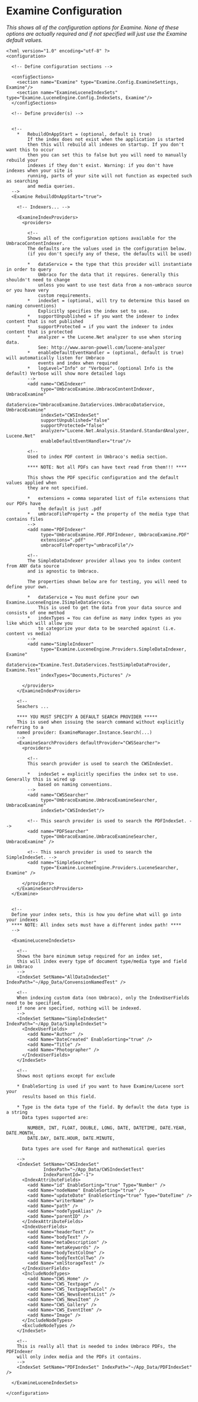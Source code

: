 # Examine Configuration
_This shows all of the configuration options for Examine. None of these options are actually required and if not specified will just use the Examine default values._

	<?xml version="1.0" encoding="utf-8" ?>
	<configuration>

	  <!-- Define configuration sections -->

	  <configSections>
		<section name="Examine" type="Examine.Config.ExamineSettings, Examine"/>
		<section name="ExamineLuceneIndexSets" type="Examine.LuceneEngine.Config.IndexSets, Examine"/>
	  </configSections>

	  <!-- Define provider(s) -->


	  <!--
	  	* 	RebuildOnAppStart = (optional, default is true)
	  		If the index does not exist when the application is started
			then this will rebuild all indexes on startup. If you don't want this to occur
			then you can set this to false but you will need to manually rebuild your
			indexes if they don't exist. Warning: if you don't have indexes when your site is
			running, parts of your site will not function as expected such as searching
			and media queries.
	  -->
	  <Examine RebuildOnAppStart="true">

		<!-- Indexers... -->

		<ExamineIndexProviders>
		  <providers>

			<!--
			Shows all of the configuration options available for the UmbracoContentIndexer.
			The defaults are the values used in the configuration below.
			(if you don't specify any of these, the defaults will be used)

			*   dataService = the type that this provider will instantiate in order to query
				Umbraco for the data that it requires. Generally this shouldn't need to change
				unless you want to use test data from a non-umbraco source or you have very
				custom requirements.
			*   indexSet = (optional, will try to determine this based on naming conventions)
				Explicitly specifies the index set to use.
			*   supportUnpublished = if you want the indexer to index content that is not published
			*   supportProtected = if you want the indexer to index content that is protected
			*   analyzer = the Lucene.Net analyzer to use when storing data.
				See: http://www.aaron-powell.com/lucene-analyzer
			*   enableDefaultEventHandler = (optional, default is true) will automatically listen for Umbraco
				events and index when required
			*   logLevel="Info" or "Verbose". (optional Info is the default) Verbose will show more detailed logs
			-->
			<add name="CWSIndexer"
				 type="UmbracoExamine.UmbracoContentIndexer, UmbracoExamine"
				 dataService="UmbracoExamine.DataServices.UmbracoDataService, UmbracoExamine"
				 indexSet="CWSIndexSet"
				 supportUnpublished="false"
				 supportProtected="false"
				 analyzer="Lucene.Net.Analysis.Standard.StandardAnalyzer, Lucene.Net"
				 enableDefaultEventHandler="true"/>

			<!--
			Used to index PDF content in Umbraco's media section.

			**** NOTE: Not all PDFs can have text read from them!!! ****

			This shows the PDF specific configuration and the default values applied when
			they are not specified.

			*   extensions = comma separated list of file extensions that our PDFs have
				the default is just .pdf
			*   umbracoFileProperty = the property of the media type that contains files
			-->
			<add name="PDFIndexer"
				 type="UmbracoExamine.PDF.PDFIndexer, UmbracoExamine.PDF"
				 extensions=".pdf"
				 umbracoFileProperty="umbracoFile"/>

			<!--
			The SimpleDataIndexer provider allows you to index content from ANY data source
			and is agnostic to Umbraco.

			The properties shown below are for testing, you will need to define your own.

			*   dataService = You must define your own Examine.LuceneEngine.ISimpleDataService.
				This is used to get the data from your data source and consists of one method
			*   indexTypes = You can define as many index types as you like which will allow you
				to categorize your data to be searched against (i.e. content vs media)
			-->
			<add name="SimpleIndexer"
				 type="Examine.LuceneEngine.Providers.SimpleDataIndexer, Examine"
				 dataService="Examine.Test.DataServices.TestSimpleDataProvider, Examine.Test"
				 indexTypes="Documents,Pictures" />

		  </providers>
		</ExamineIndexProviders>

		<!--
		Seachers ...

		**** YOU MUST SPECIFY A DEFAULT SEARCH PROVIDER *****
		This is used when issuing the search command without explicitly referring to a
		named provider: ExamineManager.Instance.Search(...)
		-->
		<ExamineSearchProviders defaultProvider="CWSSearcher">
		  <providers>

			<!--
			This search provider is used to search the CWSIndexSet.

			*   indexSet = explicitly specifies the index set to use. Generally this is wired up
				based on naming conventions.
			-->
			<add name="CWSSearcher"
				 type="UmbracoExamine.UmbracoExamineSearcher, UmbracoExamine"
				 indexSet="CWSIndexSet"/>

			<!-- This search provider is used to search the PDFIndexSet. -->
			<add name="PDFSearcher"
				 type="UmbracoExamine.UmbracoExamineSearcher, UmbracoExamine" />

			<!-- This search provider is used to search the SimpleIndexSet. -->
			<add name="SimpleSearcher"
				 type="Examine.LuceneEngine.Providers.LuceneSearcher, Examine" />

		  </providers>
		</ExamineSearchProviders>
	  </Examine>


	  <!--
	  Define your index sets, this is how you define what will go into your indexes
	  **** NOTE: All index sets must have a different index path! ****
	  -->

	  <ExamineLuceneIndexSets>

		<!--
		Shows the bare minimum setup required for an index set,
		this will index every type of document type/media type and field in Umbraco
		-->
		<IndexSet SetName="AllDataIndexSet" IndexPath="~/App_Data/ConvensionNamedTest" />

		<!--
		When indexing custom data (non Umbraco), only the IndexUserFields need to be specified,
		if none are specified, nothing will be indexed.
		-->
		<IndexSet SetName="SimpleIndexSet" IndexPath="~/App_Data/SimpleIndexSet">
		  <IndexUserFields>
			<add Name="Author" />
			<add Name="DateCreated" EnableSorting="true" />
			<add Name="Title" />
			<add Name="Photographer" />
		  </IndexUserFields>
		</IndexSet>

		<!--
		Shows most options except for exclude

		* EnableSorting is used if you want to have Examine/Lucene sort your
		  results based on this field.

		* Type is the data type of the field. By default the data type is a string
		  Data types supported are:

			NUMBER, INT, FLOAT, DOUBLE, LONG, DATE, DATETIME, DATE.YEAR, DATE.MONTH,
			DATE.DAY, DATE.HOUR, DATE.MINUTE,

		  Data types are used for Range and mathematical queries

		-->
		<IndexSet SetName="CWSIndexSet"
				  IndexPath="~/App_Data/CWSIndexSetTest"
				  IndexParentId="-1">
		  <IndexAttributeFields>
			<add Name="id" EnableSorting="true" Type="Number" />
			<add Name="nodeName" EnableSorting="true" />
			<add Name="updateDate" EnableSorting="true" Type="DateTime" />
			<add Name="writerName" />
			<add Name="path" />
			<add Name="nodeTypeAlias" />
			<add Name="parentID" />
		  </IndexAttributeFields>
		  <IndexUserFields>
			<add Name="headerText" />
			<add Name="bodyText" />
			<add Name="metaDescription" />
			<add Name="metaKeywords" />
			<add Name="bodyTextColOne" />
			<add Name="bodyTextColTwo" />
			<add Name="xmlStorageTest" />
		  </IndexUserFields>
		  <IncludeNodeTypes>
			<add Name="CWS_Home" />
			<add Name="CWS_Textpage" />
			<add Name="CWS_TextpageTwoCol" />
			<add Name="CWS_NewsEventsList" />
			<add Name="CWS_NewsItem" />
			<add Name="CWS_Gallery" />
			<add Name="CWS_EventItem" />
			<add Name="Image" />
		  </IncludeNodeTypes>
		  <ExcludeNodeTypes />
		</IndexSet>

		<!--
		This is really all that is needed to index Umbraco PDFs, the PDFIndexer
		will only index media and the PDFs it contains.
		-->
		<IndexSet SetName="PDFIndexSet" IndexPath="~/App_Data/PDFIndexSet" />

	  </ExamineLuceneIndexSets>

	</configuration>
